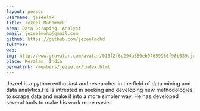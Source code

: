 ```yaml
---
layout: person
username: jezeelmk
title: Jezeel Muhammek
area: Data Scraping, Analyst
email: jezeelmohd@gmail.com
github: https://github.com/jezeelmohd
twitter: 
web: 
img: http://www.gravatar.com/avatar/016f2f6c294a380eb94659960f90b059.jpg
place: Keralam, India
permalink: /members/jezeelmk/index.html
---
```


Jezeel is a python enthusiast and researcher in the field of data mining and
data analytics.He is intrested in seeking and developing new methodologies to
scrape data and make it into a more simpler way. He has developed several tools
to make his work more easier.

